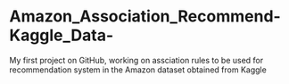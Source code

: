 # Amazon_Association_Recommend-Kaggle_Data-
My first project on GitHub, working on assciation rules to be used for recommendation system in the Amazon dataset obtained from Kaggle
